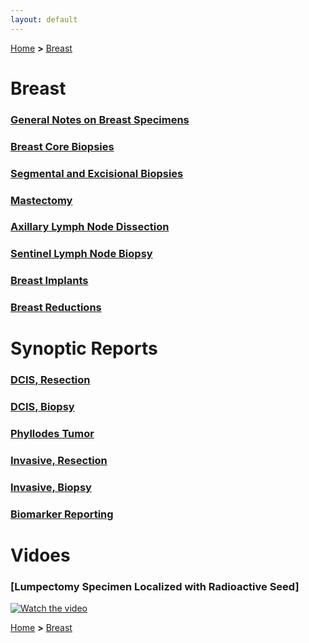 ```yaml
---
layout: default
---
```

[Home](./../) **>** [Breast](./breast.html)

# Breast
### [General Notes on Breast Specimens](./generalbreast.html)
### [Breast Core Biopsies](./breastcore.html)
### [Segmental and Excisional Biopsies](./segmental.html)
### [Mastectomy](./mastectomy.html)
### [Axillary Lymph Node Dissection](./axillarynode.html)
### [Sentinel Lymph Node Biopsy](./sentinelnode.html)
### [Breast Implants](./breastimplant.html)
### [Breast Reductions](./breastreduction.html)

# Synoptic Reports
### [DCIS, Resection](https://documents.cap.org/protocols/Breast.DCIS_4.4.0.0.REL_CAPCP.pdf)
### [DCIS, Biopsy](https://documents.cap.org/protocols/Breast.DCIS.Bx_1.0.1.0.REL_CAPCP.pdf)
### [Phyllodes Tumor](https://documents.cap.org/protocols/Breast.Phyllodes_1.1.0.1.REL_CAPCP.pdf)
### [Invasive, Resection](https://documents.cap.org/protocols/Breast.Invasive_4.8.0.0.REL_CAPCP.pdf)
### [Invasive, Biopsy](https://documents.cap.org/protocols/Breast.Invasive.Bx_1.1.1.2.REL_CAPCP.pdf)
### [Biomarker Reporting](https://documents.cap.org/protocols/Breast.Bmk_1.5.0.0.REL_CAPCP.pdf)

# Vidoes
### [Lumpectomy Specimen Localized with Radioactive Seed]
[![Watch the video](https://img.youtube.com/vi/ff5FLoblBJE/maxresdefault.jpg)](https://youtu.be/ff5FLoblBJE)

[Home](./../) **>** [Breast](./breast.html)
